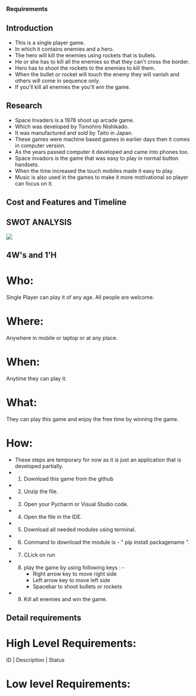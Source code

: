 ### Requirements

## Introduction
* This is a single player game.
* In which it contains enemies and a hero.
* The hero will kill the enemies using rockets that is bullets.
* He or she has to kill all the enemies so that they can't cross the border. 
* Hero has to shoot the rockets to the enemies to kill them. 
* When the bullet or rocket will touch the enemy they will vanish and others will come in sequence only.
* If you'll kill all enemies the you'll win the game.

## Research
* Space Invaders is a 1978 shoot up arcade game.
* Which was developed by Tomohiro Nishikado. 
* It was manufactured and sold by Taito in Japan.
* These games were machine based games in earlier days then it comes in computer version.
* As the years passed computer it developed and came into phones too.
* Space invadors is the game that was easy to play in normal button handsets.
* When the time increased the touch mobiles made it easy to play.
* Music is also used in the games to make it more motivational so player can focus on it.


## Cost and Features and Timeline

## SWOT ANALYSIS
![](https://github.com/ShivaniSharma11/ShivaniProject/blob/master/Images/Swot.png)

## 4W's and 1'H
# Who:
 Single Player can play it of any age. All people are welcome.
# Where:
Anywhere in mobile or laptop or at any place.
# When:
Anytime they can play it.
# What:
They can play this game and enjoy the free time by winning the game.  
# How:
* These steps are temporary for now as it is just an application that is developed partially. 
* 1. Download this game from the github
* 2. Unzip the file.
* 3. Open your Pycharm or Visual Studio code.
* 4. Open the file in the IDE.
* 5. Download all needed modules using terminal.
* 6. Command to download the module is  - " pip install packagename ".
* 7. CLick on run 
* 8. play the game by using following keys : - 
      * Right arrow key to move right side
      * Left arrow key to move left side
      * Spacebar to shoot bullets or rockets
* 9. Kill all enemies and win the game.

## Detail requirements
# High Level Requirements:
ID | Description | Status
# Low level Requirements:
